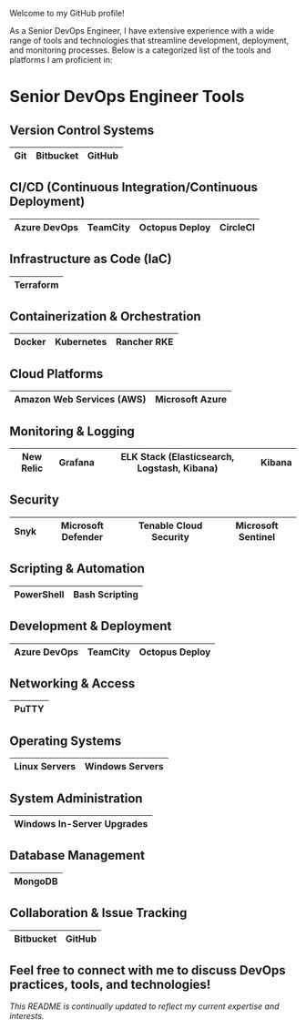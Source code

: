 Welcome to my GitHub profile! 

As a Senior DevOps Engineer, I have extensive experience with a wide range of tools and technologies that streamline development, deployment, and monitoring processes. Below is a categorized list of the tools and platforms I am proficient in:

# Senior DevOps Engineer Tools

## Version Control Systems
| Git | Bitbucket | GitHub |
| --- | --------- | ------ |

## CI/CD (Continuous Integration/Continuous Deployment)
| Azure DevOps | TeamCity | Octopus Deploy | CircleCI |
| ------------ | -------- | -------------- | -------- |

## Infrastructure as Code (IaC)
| Terraform |
| --------- |

## Containerization & Orchestration
| Docker | Kubernetes | Rancher RKE |
| ------ | ---------- | ----------- |

## Cloud Platforms
| Amazon Web Services (AWS) | Microsoft Azure |
| --------------------------| --------------- |

## Monitoring & Logging
| New Relic | Grafana | ELK Stack (Elasticsearch, Logstash, Kibana) | Kibana |
| --------- | ------- | ------------------------------------------ | ------ |

## Security
| Snyk | Microsoft Defender | Tenable Cloud Security | Microsoft Sentinel |
| ---- | ------------------ | ---------------------- | ------------------ |

## Scripting & Automation
| PowerShell | Bash Scripting |
| ---------- | -------------- |

## Development & Deployment
| Azure DevOps | TeamCity | Octopus Deploy |
| ------------ | -------- | -------------- |

## Networking & Access
| PuTTY |
| ----- |

## Operating Systems
| Linux Servers | Windows Servers |
| ------------- | --------------- |

## System Administration
| Windows In-Server Upgrades |
| ------------------------- |

## Database Management
| MongoDB |
| ------- |

## Collaboration & Issue Tracking
| Bitbucket | GitHub |
| --------- | ------ |


Feel free to connect with me to discuss DevOps practices, tools, and technologies!
---

*This README is continually updated to reflect my current expertise and interests.*